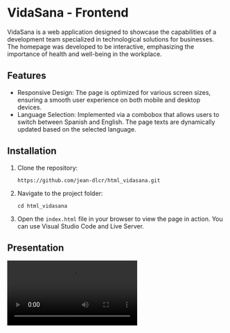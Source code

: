 # VidaSana - Frontend

VidaSana is a web application designed to showcase the capabilities of a development team specialized in technological solutions for businesses. The homepage was developed to be interactive, emphasizing the importance of health and well-being in the workplace.

## Features

* Responsive Design: The page is optimized for various screen sizes, ensuring a smooth user experience on both mobile and desktop devices.
* Language Selection: Implemented via a combobox that allows users to switch between Spanish and English. The page texts are dynamically updated based on the selected language.

## Installation

1.  Clone the repository:
    ```
    https://github.com/jean-dlcr/html_vidasana.git
    ```
2.  Navigate to the project folder:
    ```
    cd html_vidasana
    ```    
3.  Open the `index.html` file in your browser to view the page in action. You can use Visual Studio Code and Live Server.

## Presentation

<video src="https://github.com/user-attachments/assets/1ee3903d-1a80-4d3f-a2c5-ec78cc6620b4" controls type="video/mp4"></video>






